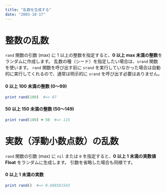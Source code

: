 ```yaml
---
title: "乱数を生成する"
date: "2003-10-17"
---
```


整数の乱数
====

`rand` 関数の引数 (max) に 1 以上の整数を指定すると、**0 以上 max 未満の整数**をランダムに作成します。
乱数の種（シード）を指定したい場合は、`srand` 関数を使います。
`rand` 関数を呼び出す前に `srand` を実行していなかった場合は自動的に実行してくれるので、通常は明示的に `srand` を呼び出す必要はありません。

#### 0 以上 100 未満の整数 (0～99)
```ruby
print rand(100)  #=> 87
```

#### 50 以上 150 未満の整数 (50～149)
```ruby
print rand(100) + 50  #=> 115
```


実数（浮動小数点数）の乱数
====

`rand` 関数の引数 (max) に `nil` または `0` を指定すると、**0 以上 1 未満の実数値 Float** をランダムに生成します。
引数を省略した場合も同様です。

#### 0 以上 1 未満の実数

```ruby
print rand()  #=> 0.608581543
```

